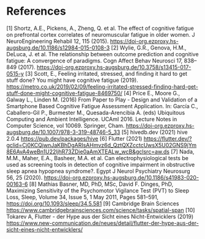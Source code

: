 # References

[1] Shortz, A.E., Pickens, A., Zheng, Q. et al. The effect of cognitive fatigue on prefrontal cortex correlates of neuromuscular fatigue in older women. J NeuroEngineering Rehabil 12, 115 (2015). https://doi-org.ezproxy.hs-augsburg.de/10.1186/s12984-015-0108-3 
[2] Wylie, G.R., Genova, H.M., DeLuca, J. et al. The relationship between outcome prediction and cognitive fatigue: A convergence of paradigms. Cogn Affect Behav Neurosci 17, 838–849 (2017). https://doi-org.ezproxy.hs-augsburg.de/10.3758/s13415-017-0515-y 
[3] Scott, E., Feeling irritated, stressed, and finding it hard to get stuff done? You might have cognitive fatigue (2019). https://metro.co.uk/2019/02/09/feeling-irritated-stressed-finding-hard-get-stuff-done-might-cognitive-fatigue-8469750/ 
[4] Price E., Moore G., Galway L., Linden M. (2016) From Paper to Play - Design and Validation of a Smartphone Based Cognitive Fatigue Assessment Application. In: García C., Caballero-Gil P., Burmester M., Quesada-Arencibia A. (eds) Ubiquitous Computing and Ambient Intelligence. UCAmI 2016. Lecture Notes in Computer Science, vol 10069. Springer, Cham. https://doi-org.ezproxy.hs-augsburg.de/10.1007/978-3-319-48746-5_33 
[5] hivedb.dev (2021) hive 2.0.4 https://pub.dev/packages/hive 
[6] Flutter (2021) https://flutter.dev/?gclid=Cj0KCQjwnJaKBhDgARIsAHmvz6d_QztQXZcctcUwsX5U02GNS9jYm8E6AvA4weBn1U22ljhR73ZDie0aAmXTEALw_wcB&gclsrc=aw.ds
[7] Nada, M.M., Maher, E.A., Basheer, M.A. et al. Can electrophysiological tests be used as screening tools in detection of cognitive impairment in obstructive sleep apnea hypopnea syndrome?. Egypt J Neurol Psychiatry Neurosurg 56, 25 (2020). https://doi-org.ezproxy.hs-augsburg.de/10.1186/s41983-020-00163-6
[8] Mathias Basner, MD, PhD, MSc, David F. Dinges, PhD, Maximizing Sensitivity of the Psychomotor Vigilance Test (PVT) to Sleep Loss, Sleep, Volume 34, Issue 5, 1 May 2011, Pages 581–591, https://doi.org/10.1093/sleep/34.5.581
[9] Cambridge Brain Sciences https://www.cambridgebrainsciences.com/science/tasks/spatial-span
[10] Tokarev A, Flutter - der Hype aus der Sicht eines Nicht-Entwicklers (2019) https://www.new-communication.de/neues/detail/flutter-der-hype-aus-der-sicht-eines-nicht-entwicklers/

